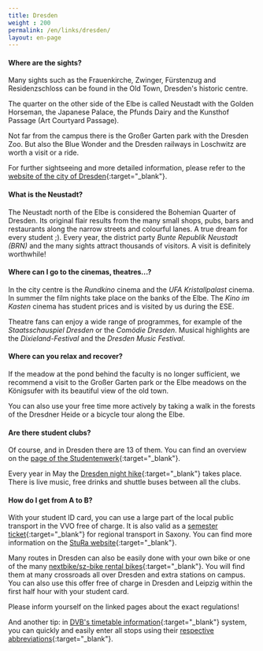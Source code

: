 ```yaml
---
title: Dresden
weight : 200
permalink: /en/links/dresden/
layout: en-page
---
```



#### Where are the sights?
Many sights such as the Frauenkirche, Zwinger, Fürstenzug and Residenzschloss can be found in the Old Town, Dresden's historic centre.

The quarter on the other side of the Elbe is called Neustadt with the Golden Horseman, the Japanese Palace, the Pfunds Dairy and the Kunsthof Passage (Art Courtyard Passage).

Not far from the campus there is the Großer Garten park with the Dresden Zoo. But also the Blue Wonder and the Dresden railways in Loschwitz are worth a visit or a ride.

For further sightseeing and more detailed information, please refer to the [website of the city of Dresden](https://www.dresden.de/en/tourism/attractions/sights.php){:target="_blank"}.

#### What is the Neustadt?
The Neustadt north of the Elbe is considered the Bohemian Quarter of Dresden. Its original flair results from the many small shops, pubs, bars and restaurants along the narrow streets and colourful lanes. A true dream for every student ;). Every year, the district party *Bunte Republik Neustadt (BRN)* and the many sights attract thousands of visitors. A visit is definitely worthwhile!

#### Where can I go to the cinemas, theatres...?
In the city centre is the *Rundkino* cinema and the *UFA Kristallpalast* cinema. In summer the film nights take place on the banks of the Elbe. The *Kino im Kasten* cinema has student prices and is visited by us during the ESE.

Theatre fans can enjoy a wide range of programmes, for example of the *Staatsschauspiel Dresden* or the *Comödie Dresden*. Musical highlights are the *Dixieland-Festival* and the *Dresden Music Festival*.

#### Where can you relax and recover?
If the meadow at the pond behind the faculty is no longer sufficient, we recommend a visit to the Großer Garten park or the Elbe meadows on the Königsufer with its beautiful view of the old town.

You can also use your free time more actively by taking a walk in the forests of the Dresdner Heide or a bicycle tour along the Elbe.

#### Are there student clubs?
Of course, and in Dresden there are 13 of them. You can find an overview on the [page of the Studentenwerk](https://www.studentenwerk-dresden.de/kultur/studentenclubs.html){:target="_blank"}.

Every year in May the [Dresden night hike](https://www.dresdner-nachtwanderung.de/){:target="_blank"} takes place. There is live music, free drinks and shuttle buses between all the clubs.

#### How do I get from A to B?
With your student ID card, you can use a large part of the local public transport in the VVO free of charge. It is also valid as a [semester ticket](https://www.vvo-online.de/en/tariff-tickets/special-tickets/semestertickets-153.cshtml){:target="_blank"} for regional transport in Saxony. You can find more information on the [StuRa website](https://www.stura.tu-dresden.de/semesterticket){:target="_blank"}.

Many routes in Dresden can also be easily done with your own bike or one of the many [nextbike/sz-bike rental bikes](https://www.stura.tu-dresden.de/nextbike#General){:target="_blank"}. You will find them at many crossroads all over Dresden and extra stations on campus. You can also use this offer free of charge in Dresden and Leipzig within the first half hour with your student card.

Please inform yourself on the linked pages about the exact regulations!

And another tip: in [DVB's timetable information](https://www.dvb.de/en-gb/){:target="_blank"} system, you can quickly and easily enter all stops using their [respective abbreviations](https://www.dvb.de/en-gb/timetable/information-on-your-stop/abbreviations-for-stops/){:target="_blank"}.
